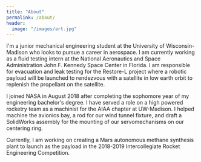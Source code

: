 ```yaml
---
title: "About"
permalink: /about/
header:
  image: "/images/art.jpg"
---
```


I'm a junior mechanical engineering student at the University of Wisconsin-Madison who looks to pursue a career in aerospace. I am currently working as a fluid testing intern at the National Aeronautics and Space Administration John F. Kennedy Space Center in Florida. I am responsible for evacuation and leak testing for the Restore-L project where a robotic payload will be launched to rendezvous with a satellite in low earth orbit to replenish the propellant on the satellite.

I joined NASA in August 2018 after completing the sophomore year of my engineering bachelor's degree. I have served a role on a high powered rocketry team as a machinist for the AIAA chapter at UW-Madison. I helped machine the avionics bay, a rod for our wind tunnel fixture, and draft a SolidWorks assembly for the mounting of our servomechanisms on our centering ring.

Currently, I am working on creating a Mars autonomous methane synthesis plant to launch as the payload in the 2018-2019 Intercollegiate Rocket Engineering Competition.
